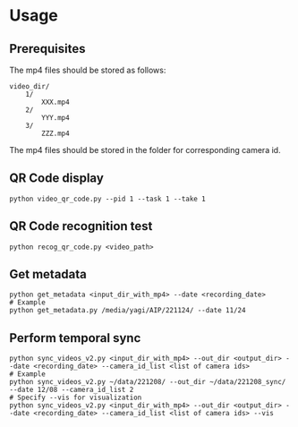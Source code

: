 # Usage

## Prerequisites
The mp4 files should be stored as follows:
```
video_dir/
    1/
        XXX.mp4
    2/
        YYY.mp4
    3/
        ZZZ.mp4
```
The mp4 files should be stored in the folder for corresponding camera id.


## QR Code display
```
python video_qr_code.py --pid 1 --task 1 --take 1
```

## QR Code recognition test
```
python recog_qr_code.py <video_path>
```

## Get metadata
```
python get_metadata <input_dir_with_mp4> --date <recording_date>
# Example
python get_metadata.py /media/yagi/AIP/221124/ --date 11/24
```

## Perform temporal sync
```
python sync_videos_v2.py <input_dir_with_mp4> --out_dir <output_dir> --date <recording_date> --camera_id_list <list of camera ids>
# Example
python sync_videos_v2.py ~/data/221208/ --out_dir ~/data/221208_sync/ --date 12/08 --camera_id_list 2
# Specify --vis for visualization
python sync_videos_v2.py <input_dir_with_mp4> --out_dir <output_dir> --date <recording_date> --camera_id_list <list of camera ids> --vis
```

